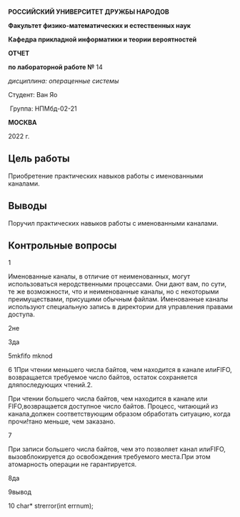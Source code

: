 **РОССИЙСКИЙ УНИВЕРСИТЕТ ДРУЖБЫ НАРОДОВ**

**Факультет физико-математических и естественных наук**

**Кафедра прикладной информатики и теории вероятностей**

 

 

 

 

 

**ОТЧЕТ** 

**по лабораторной работе №**  14

*дисциплина:* *операценные системы*

 

 

 

 

 

 

 

 

 

Студент:                   Ван Яо

 

​                                      Группа:               НПМбд-02-21     

 

 

 

 

 

 

 

**МОСКВА**

2022  г.

## Цель работы

Приобретение практических навыков работы с именованными каналами.

## Выводы

Поручил практических навыков работы с именованными каналами.

##  Контрольные вопросы

1

Именованные каналы, в отличие от неименованных, могут использоваться неродственными процессами. Они дают вам, по сути, те же возможности, что и неименованные каналы, но с некоторыми преимуществами, присущими обычным файлам. Именованные каналы используют специальную запись в директории для управления правами доступа.

2не

3да

5mkfifo mknod

6 1При чтении меньшего числа байтов, чем находится в канале илиFIFO, возвращается требуемое число байтов, остаток сохраняется дляпоследующих чтений.2.

При чтении большего числа байтов, чем находится в канале или FIFO,возвращается доступное число байтов. Процесс, читающий из канала,должен соответствующим образом обработать ситуацию, когда прочи!тано меньше, чем заказано.

7

При записи большего числа байтов, чем это позволяет канал илиFIFO, вызовблокируется до освобождения требуемого места.При этом атомарность операции не гарантируется.

8да

9вывод

10 char* strerror(int errnum);